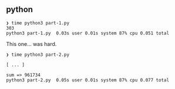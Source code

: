 ## python

```text
❯ time python3 part-1.py
303
python3 part-1.py  0.03s user 0.01s system 87% cpu 0.051 total
```

This one... was hard.

```text
❯ time python3 part-2.py

[ ... ]

sum => 961734
python3 part-2.py  0.05s user 0.01s system 87% cpu 0.077 total
```
